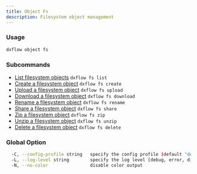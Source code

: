```yaml
---
title: Object Fs 
description: Filesystem object management
---
```


### Usage

```bash
dxflow object fs
```

### Subcommands

- [List filesystem objects](/docs/cli/object/fs-list) `dxflow fs list`
- [Create a filesystem object](/docs/cli/object/fs-create) `dxflow fs create`
- [Upload a filesystem object](/docs/cli/object/fs-upload) `dxflow fs upload`
- [Download a filesystem object](/docs/cli/object/fs-download) `dxflow fs download`
- [Rename a filesystem object](/docs/cli/object/fs-rename) `dxflow fs rename`
- [Share a filesystem object](/docs/cli/object/fs-share) `dxflow fs share`
- [Zip a filesystem object](/docs/cli/object/fs-zip) `dxflow fs zip`
- [Unzip a filesystem object](/docs/cli/object/fs-unzip) `dxflow fs unzip`
- [Delete a filesystem object](/docs/cli/object/fs-delete) `dxflow fs delete`

### Global Option

```bash
  -C, --config-profile string   specify the config profile (default "default")
  -L, --log-level string        specify the log level [debug, error, disabled] (default "disabled")
  -N, --no-color                disable color output
```

